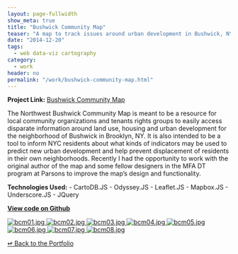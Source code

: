 ```yaml
---
layout: page-fullwidth
show_meta: true
title: "Bushwick Community Map"
teaser: "A map to track issues around urban development in Bushwick, NY"
date: "2014-12-20"
tags:
  - web data-viz cartography 
category:
  - work
header: no
permalink: "/work/bushwick-community-map.html"
---
```


<strong>Project Link:</strong> <a href="http://www.bushwickcommunitymap.org" target="_blank">Bushwick Community Map</a>

The Northwest Bushwick Community Map is meant to be a resource for local community organizations and tenants rights groups to easily access disparate information around land use, housing and urban development for the neighborhood of Bushwick in Brooklyn, NY. It is also intended to be a tool to inform NYC residents about what kinds of indicators may be used to predict new urban development and help prevent displacement of residents in their own neighborhoods. Recently I had the opportunity to work with the original author of the map and some fellow designers in the MFA DT program at Parsons to improve the map’s design and functionality.

<strong>Technologies Used:</strong>  - CartoDB.JS  - Odyssey.JS  - Leaflet.JS  - Mapbox.JS  - Underscore.JS  - JQuery 

<strong><a href="https://github.com/clhenrick/BushwickCommunityMap" target="_blank">View code on Github</a></strong>

  <a href="{{site.url}}{{site.baseurl}}/images/bcm01.jpg" target="_blank">
    <img class="portfolio" src="{{site.url}}{{site.baseurl}}/images/bcm01.jpg" alt="bcm01.jpg">
  </a>

  <a href="{{site.url}}{{site.baseurl}}/images/bcm02.jpg" target="_blank">
    <img class="portfolio" src="{{site.url}}{{site.baseurl}}/images/bcm02.jpg" alt="bcm02.jpg">
  </a>

  <a href="{{site.url}}{{site.baseurl}}/images/bcm03.jpg" target="_blank">
    <img class="portfolio" src="{{site.url}}{{site.baseurl}}/images/bcm03.jpg" alt="bcm03.jpg">
  </a>

  <a href="{{site.url}}{{site.baseurl}}/images/bcm04.jpg" target="_blank">
    <img class="portfolio" src="{{site.url}}{{site.baseurl}}/images/bcm04.jpg" alt="bcm04.jpg">
  </a>

  <a href="{{site.url}}{{site.baseurl}}/images/bcm05.jpg" target="_blank">
    <img class="portfolio" src="{{site.url}}{{site.baseurl}}/images/bcm05.jpg" alt="bcm05.jpg">
  </a>

  <a href="{{site.url}}{{site.baseurl}}/images/bcm06.jpg" target="_blank">
    <img class="portfolio" src="{{site.url}}{{site.baseurl}}/images/bcm06.jpg" alt="bcm06.jpg">
  </a>

  <a href="{{site.url}}{{site.baseurl}}/images/bcm07.jpg" target="_blank">
    <img class="portfolio" src="{{site.url}}{{site.baseurl}}/images/bcm07.jpg" alt="bcm07.jpg">
  </a>

  <a href="{{site.url}}{{site.baseurl}}/images/bcm08.jpg" target="_blank">
    <img class="portfolio" src="{{site.url}}{{site.baseurl}}/images/bcm08.jpg" alt="bcm08.jpg">
  </a>



[<span class="back-arrow">&#8619;</span> Back to the Portfolio](/work/)